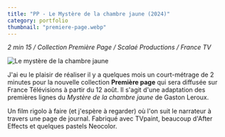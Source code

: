 ```yaml
---
title: "PP - Le Mystère de la chambre jaune (2024)"
category: portfolio
thumbnail: "premiere-page.webp"
---
```


*2 min 15 / Collection Première Page / Scalaé Productions / France TV*

![Le mystère de la chambre jaune](../assets/premiere-page-photogramme.png)

J'ai eu le plaisir de réaliser il y a quelques mois un court-métrage de 2 minutes pour la nouvelle collection **Première page** qui sera diffusée sur France Télévisions à partir du 12 août. Il s'agit d'une adaptation des premières lignes du *Mystère de la chambre jaune* de Gaston Leroux.

Un film rigolo à faire (et j'espère à regarder) où l'on suit le narrateur à travers une page de journal. Fabriqué avec TVpaint, beaucoup d'After Effects et quelques pastels Neocolor.
